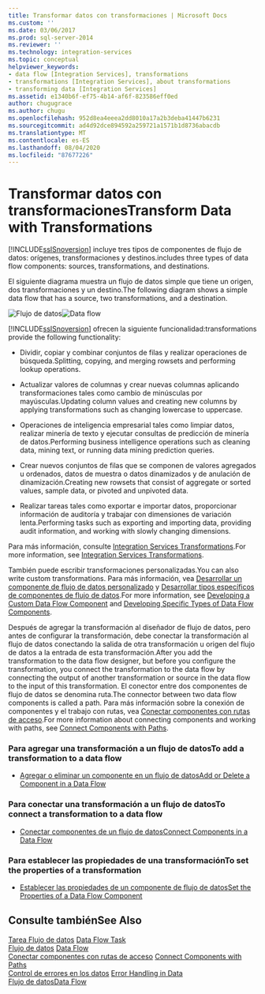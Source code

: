 ```yaml
---
title: Transformar datos con transformaciones | Microsoft Docs
ms.custom: ''
ms.date: 03/06/2017
ms.prod: sql-server-2014
ms.reviewer: ''
ms.technology: integration-services
ms.topic: conceptual
helpviewer_keywords:
- data flow [Integration Services], transformations
- transformations [Integration Services], about transformations
- transforming data [Integration Services]
ms.assetid: e1340b6f-ef75-4b14-af6f-823586eff0ed
author: chugugrace
ms.author: chugu
ms.openlocfilehash: 952d8ea4eeea2dd8010a17a2b3deba41447b6231
ms.sourcegitcommit: ad4d92dce894592a259721a1571b1d8736abacdb
ms.translationtype: MT
ms.contentlocale: es-ES
ms.lasthandoff: 08/04/2020
ms.locfileid: "87677226"
---
```

# <a name="transform-data-with-transformations"></a><span data-ttu-id="9ca07-102">Transformar datos con transformaciones</span><span class="sxs-lookup"><span data-stu-id="9ca07-102">Transform Data with Transformations</span></span>
  [!INCLUDE[ssISnoversion](../../../includes/ssisnoversion-md.md)] <span data-ttu-id="9ca07-103">incluye tres tipos de componentes de flujo de datos: orígenes, transformaciones y destinos.</span><span class="sxs-lookup"><span data-stu-id="9ca07-103">includes three types of data flow components: sources, transformations, and destinations.</span></span>  
  
 <span data-ttu-id="9ca07-104">El siguiente diagrama muestra un flujo de datos simple que tiene un origen, dos transformaciones y un destino.</span><span class="sxs-lookup"><span data-stu-id="9ca07-104">The following diagram shows a simple data flow that has a source, two transformations, and a destination.</span></span>  
  
 <span data-ttu-id="9ca07-105">![Flujo de datos](../../media/mw-dts-08.gif "flujo de datos")</span><span class="sxs-lookup"><span data-stu-id="9ca07-105">![Data flow](../../media/mw-dts-08.gif "Data flow")</span></span>  
  
 [!INCLUDE[ssISnoversion](../../../includes/ssisnoversion-md.md)] <span data-ttu-id="9ca07-106">ofrecen la siguiente funcionalidad:</span><span class="sxs-lookup"><span data-stu-id="9ca07-106">transformations provide the following functionality:</span></span>  
  
-   <span data-ttu-id="9ca07-107">Dividir, copiar y combinar conjuntos de filas y realizar operaciones de búsqueda.</span><span class="sxs-lookup"><span data-stu-id="9ca07-107">Splitting, copying, and merging rowsets and performing lookup operations.</span></span>  
  
-   <span data-ttu-id="9ca07-108">Actualizar valores de columnas y crear nuevas columnas aplicando transformaciones tales como cambio de minúsculas por mayúsculas.</span><span class="sxs-lookup"><span data-stu-id="9ca07-108">Updating column values and creating new columns by applying transformations such as changing lowercase to uppercase.</span></span>  
  
-   <span data-ttu-id="9ca07-109">Operaciones de inteligencia empresarial tales como limpiar datos, realizar minería de texto y ejecutar consultas de predicción de minería de datos.</span><span class="sxs-lookup"><span data-stu-id="9ca07-109">Performing business intelligence operations such as cleaning data, mining text, or running data mining prediction queries.</span></span>  
  
-   <span data-ttu-id="9ca07-110">Crear nuevos conjuntos de filas que se componen de valores agregados u ordenados, datos de muestra o datos dinamizados y de anulación de dinamización.</span><span class="sxs-lookup"><span data-stu-id="9ca07-110">Creating new rowsets that consist of aggregate or sorted values, sample data, or pivoted and unpivoted data.</span></span>  
  
-   <span data-ttu-id="9ca07-111">Realizar tareas tales como exportar e importar datos, proporcionar información de auditoría y trabajar con dimensiones de variación lenta.</span><span class="sxs-lookup"><span data-stu-id="9ca07-111">Performing tasks such as exporting and importing data, providing audit information, and working with slowly changing dimensions.</span></span>  
  
 <span data-ttu-id="9ca07-112">Para más información, consulte [Integration Services Transformations](integration-services-transformations.md).</span><span class="sxs-lookup"><span data-stu-id="9ca07-112">For more information, see [Integration Services Transformations](integration-services-transformations.md).</span></span>  
  
 <span data-ttu-id="9ca07-113">También puede escribir transformaciones personalizadas.</span><span class="sxs-lookup"><span data-stu-id="9ca07-113">You can also write custom transformations.</span></span> <span data-ttu-id="9ca07-114">Para más información, vea [Desarrollar un componente de flujo de datos personalizado](../../extending-packages-custom-objects/data-flow/developing-a-custom-data-flow-component.md) y [Desarrollar tipos específicos de componentes de flujo de datos](../../extending-packages-custom-objects-data-flow-types/developing-specific-types-of-data-flow-components.md).</span><span class="sxs-lookup"><span data-stu-id="9ca07-114">For more information, see [Developing a Custom Data Flow Component](../../extending-packages-custom-objects/data-flow/developing-a-custom-data-flow-component.md) and [Developing Specific Types of Data Flow Components](../../extending-packages-custom-objects-data-flow-types/developing-specific-types-of-data-flow-components.md).</span></span>  
  
 <span data-ttu-id="9ca07-115">Después de agregar la transformación al diseñador de flujo de datos, pero antes de configurar la transformación, debe conectar la transformación al flujo de datos conectando la salida de otra transformación u origen del flujo de datos a la entrada de esta transformación.</span><span class="sxs-lookup"><span data-stu-id="9ca07-115">After you add the transformation to the data flow designer, but before you configure the transformation, you connect the transformation to the data flow by connecting the output of another transformation or source in the data flow to the input of this transformation.</span></span> <span data-ttu-id="9ca07-116">El conector entre dos componentes de flujo de datos se denomina ruta.</span><span class="sxs-lookup"><span data-stu-id="9ca07-116">The connector between two data flow components is called a path.</span></span> <span data-ttu-id="9ca07-117">Para más información sobre la conexión de componentes y el trabajo con rutas, vea [Conectar componentes con rutas de acceso](../../connect-components-with-paths.md).</span><span class="sxs-lookup"><span data-stu-id="9ca07-117">For more information about connecting components and working with paths, see [Connect Components with Paths](../../connect-components-with-paths.md).</span></span>  
  
### <a name="to-add-a-transformation-to-a-data-flow"></a><span data-ttu-id="9ca07-118">Para agregar una transformación a un flujo de datos</span><span class="sxs-lookup"><span data-stu-id="9ca07-118">To add a transformation to a data flow</span></span>  
  
-   [<span data-ttu-id="9ca07-119">Agregar o eliminar un componente en un flujo de datos</span><span class="sxs-lookup"><span data-stu-id="9ca07-119">Add or Delete a Component in a Data Flow</span></span>](../add-or-delete-a-component-in-a-data-flow.md)  
  
### <a name="to-connect-a-transformation-to-a-data-flow"></a><span data-ttu-id="9ca07-120">Para conectar una transformación a un flujo de datos</span><span class="sxs-lookup"><span data-stu-id="9ca07-120">To connect a transformation to a data flow</span></span>  
  
-   [<span data-ttu-id="9ca07-121">Conectar componentes de un flujo de datos</span><span class="sxs-lookup"><span data-stu-id="9ca07-121">Connect Components in a Data Flow</span></span>](../connect-components-in-a-data-flow.md)  
  
### <a name="to-set-the-properties-of-a-transformation"></a><span data-ttu-id="9ca07-122">Para establecer las propiedades de una transformación</span><span class="sxs-lookup"><span data-stu-id="9ca07-122">To set the properties of a transformation</span></span>  
  
-   [<span data-ttu-id="9ca07-123">Establecer las propiedades de un componente de flujo de datos</span><span class="sxs-lookup"><span data-stu-id="9ca07-123">Set the Properties of a Data Flow Component</span></span>](../set-the-properties-of-a-data-flow-component.md)  
  
## <a name="see-also"></a><span data-ttu-id="9ca07-124">Consulte también</span><span class="sxs-lookup"><span data-stu-id="9ca07-124">See Also</span></span>  
 <span data-ttu-id="9ca07-125">[Tarea Flujo de datos](../../control-flow/data-flow-task.md) </span><span class="sxs-lookup"><span data-stu-id="9ca07-125">[Data Flow Task](../../control-flow/data-flow-task.md) </span></span>  
 <span data-ttu-id="9ca07-126">[Flujo de datos](../data-flow.md) </span><span class="sxs-lookup"><span data-stu-id="9ca07-126">[Data Flow](../data-flow.md) </span></span>  
 <span data-ttu-id="9ca07-127">[Conectar componentes con rutas de acceso](../../connect-components-with-paths.md) </span><span class="sxs-lookup"><span data-stu-id="9ca07-127">[Connect Components with Paths](../../connect-components-with-paths.md) </span></span>  
 <span data-ttu-id="9ca07-128">[Control de errores en los datos](../error-handling-in-data.md) </span><span class="sxs-lookup"><span data-stu-id="9ca07-128">[Error Handling in Data](../error-handling-in-data.md) </span></span>  
 [<span data-ttu-id="9ca07-129">Flujo de datos</span><span class="sxs-lookup"><span data-stu-id="9ca07-129">Data Flow</span></span>](../data-flow.md)  
  
  
